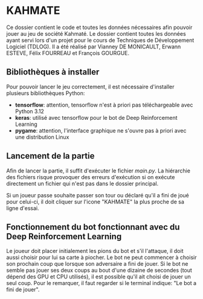 # KAHMATE
Ce dossier contient le code et toutes les données nécessaires afin pouvoir jouer au jeu de société Kahmaté. Le dossier contient toutes les données ayant servi lors d'un projet pour le cours de Techniques de Développement Logiciel (TDLOG). Il a été réalisé par Vianney DE MONICAULT, Erwann ESTEVE, Félix FOURREAU et François GOURGUE.

## Bibliothèques à installer
Pour pouvoir lancer le jeu correctement, il est nécessaire d'installer plusieurs bibliothèques Python:
- **tensorflow**: attention, tensorflow n'est à priori pas téléchargeable avec Python 3.12
- **keras**: utilisé avec tensorflow pour le bot de Deep Reinforcement Learning
- **pygame**: attention, l'interface graphique ne s'ouvre pas à priori avec une distribution Linux

## Lancement de la partie
Afin de lancer la partie, il suffit d'exécuter le fichier *main.py*. La hiérarchie des fichiers risque provoquer des erreurs d'exécution si on exécute directement un fichier qui n'est pas dans le dossier principal.

Si un joueur passe souhaite passer son tour ou déclaré qu'il a fini de joué pour celui-ci, il doit cliquer sur l'icone "KAHMATE" la plus proche de sa ligne d'essai. 

## Fonctionnement du bot fonctionnant avec du Deep Reinforcement Learning
Le joueur doit placer initialement les pions du bot et s'il l'attaque, il doit aussi choisir pour lui sa carte à piocher.
Le bot ne peut commencer à choisir son prochain coup que lorsque son adversaire a fini de jouer. Si le bot ne semble pas jouer ses deux coups au bout d'une dizaine de secondes (tout dépend des GPU et CPU utilisés), il est possible qu'il ait choisi de jouer un seul coup. Pour le remarquer, il faut regarder si le terminal indique: "Le bot a fini de jouer".

